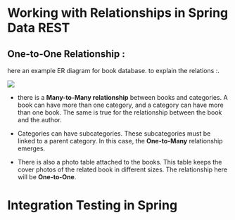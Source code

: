 # Working with Relationships in Spring Data REST 

## One-to-One Relationship :

 here an example ER diagram for book database. to explain the relations :.

![](https://miro.medium.com/max/851/1*wAT6A6Cka5vKpTrm_rFzIw.png)

+ there is a **Many-to-Many relationship** between books and categories. A book can have more than one category, and a category can have more than one book. The same is true for the relationship between the book and the author.

+ Categories can have subcategories. These subcategories must be linked to a parent category. In this case, the **One-to-Many** relationship emerges.

+ There is also a photo table attached to the books. This table keeps the cover photos of the related book in different sizes. The relationship here will be **One-to-One**.

# Integration Testing in Spring